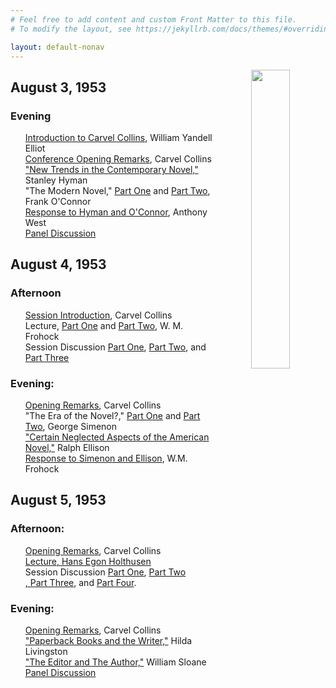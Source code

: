 ```yaml
---
# Feel free to add content and custom Front Matter to this file.
# To modify the layout, see https://jekyllrb.com/docs/themes/#overriding-theme-defaults

layout: default-nonav
---
```

<p align="center"><img align="right" width="35%" height="35%" src="fullsizeoutput_1950e.jpeg"/></p>

## August 3, 1953
### Evening
<ul style="list-style-type:none;">
<li style="list-style-type:none;"><a href="https://tanyaclement.github.io/harvard1953/august-3-evening-part-one">Introduction to Carvel Collins</a>, William Yandell Elliot</li> 
<li style="list-style-type:none;"><a href="https://tanyaclement.github.io/harvard1953/august-3-evening-part-one">Conference Opening Remarks</a>, Carvel Collins</li>
<li style="list-style-type:none;"><a href="https://tanyaclement.github.io/harvard1953/august-3-evening-part-one">"New Trends in the Contemporary Novel,"</a> Stanley Hyman</li> 
<li style="list-style-type:none;">"The Modern Novel," <a href="https://tanyaclement.github.io/harvard1953/august-3-evening-part-one">Part One</a> and <a href="https://tanyaclement.github.io/harvard1953/august-3-evening-part-two">Part Two</a>, Frank O'Connor 
 </li>
 <li style="list-style-type:none;"><a href="https://tanyaclement.github.io/harvard1953/august-3-evening-part-two">Response to Hyman and O'Connor</a>, Anthony West</li>
<li style="list-style-type:none;"><a href="https://tanyaclement.github.io/harvard1953/august-3-evening-part-two">Panel Discussion</a></li>
</ul>

## August 4, 1953
### Afternoon
<ul style="list-style-type: none;"><li style="list-style-type: none;"><a href="https://tanyaclement.github.io/harvard1953/august-4-afternoon-part-one">Session Introduction</a>, Carvel Collins</li>
<li style="list-style-type: none;">Lecture, <a href="https://tanyaclement.github.io/harvard1953/august-4-afternoon-part-one">Part One</a> and <a href="https://tanyaclement.github.io/harvard1953/august-4-afternoon-part-two">Part Two</a>, W. M. Frohock</li>
<li style="list-style-type: none;">Session Discussion <a href="https://tanyaclement.github.io/harvard1953/august-4-afternoon-part-two">Part One</a>, <a href="https://tanyaclement.github.io/harvard1953/august-4-afternoon-part-three">Part Two</a>, and <a href="https://tanyaclement.github.io/harvard1953/august-4-afternoon-part-four">Part Three</a> 
 </li>

</ul>

### Evening:
<ul style="list-style-type: none;">
<li><a href="https://tanyaclement.github.io/harvard1953/august-4-evening-part-one">Opening Remarks</a>,	Carvel Collins</li>
<li>"The Era of the Novel?," <a href="https://tanyaclement.github.io/harvard1953/august-4-evening-part-one">Part One</a> and <a href="https://tanyaclement.github.io/harvard1953/august-4-evening-part-two">Part Two</a>, George Simenon</li>
<li><a href="https://tanyaclement.github.io/harvard1953/august-4-evening-part-two">"Certain Neglected Aspects of the American Novel,"</a> Ralph Ellison</li> 
<li><a href="https://tanyaclement.github.io/harvard1953/august-4-evening-part-three">Response to Simenon and Ellison</a>, W.M. Frohock</li> </ul>
 
## August 5, 1953
### Afternoon: 
<ul style="list-style-type: none;">
<li><a href="https://tanyaclement.github.io/harvard1953/august-5-afternoon-part-one">Opening Remarks</a>, Carvel Collins</li>
<li><a href="https://tanyaclement.github.io/harvard1953/august-5-afternoon-part-one">Lecture, Hans Egon Holthusen</a></li>
<li>Session Discussion <a href="https://tanyaclement.github.io/harvard1953/august-5-afternoon-part-one">Part One</a>, <a href="https://tanyaclement.github.io/harvard1953/august-5-afternoon-part-two">Part Two</li>, <a href="https://tanyaclement.github.io/harvard1953/august-5-afternoon-part-three">Part Three</a>, and <a href="https://tanyaclement.github.io/harvard1953/august-5-afternoon-part-four">Part Four</a>. </ul>

### Evening: 
<ul style="list-style-type: none;">
<li><a href="https://tanyaclement.github.io/harvard1953/august-5-evening-part-one">Opening Remarks</a>, Carvel Collins	</li>
<li><a href="https://tanyaclement.github.io/harvard1953/august-5-evening-part-one">"Paperback Books and the Writer,"</a> Hilda Livingston</li>
<li><a href="https://tanyaclement.github.io/harvard1953/august-5-evening-part-one">"The Editor and The Author,"</a> William Sloane</li>
<li><a href="https://tanyaclement.github.io/harvard1953/august-5-evening-part-two">Panel Discussion</a></li> </ul>
